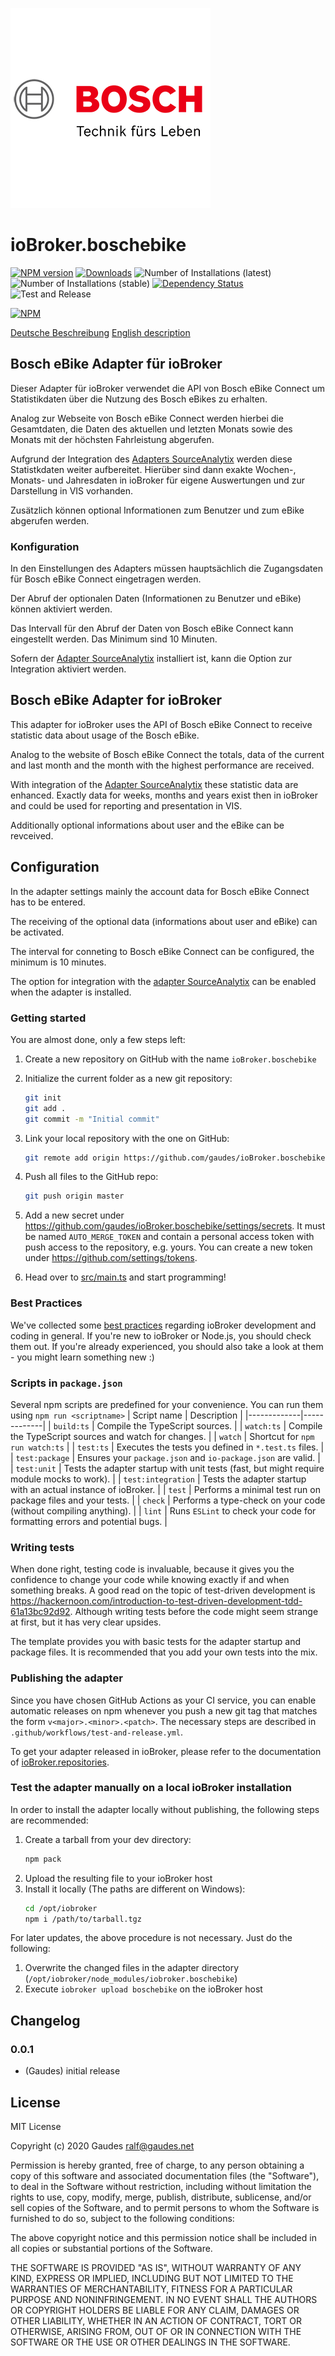![Logo](admin/boschebike.png)
# ioBroker.boschebike

[![NPM version](http://img.shields.io/npm/v/iobroker.boschebike.svg)](https://www.npmjs.com/package/iobroker.boschebike)
[![Downloads](https://img.shields.io/npm/dm/iobroker.boschebike.svg)](https://www.npmjs.com/package/iobroker.boschebike)
![Number of Installations (latest)](https://iobroker.live/badges/boschebike-installed.svg)
![Number of Installations (stable)](https://iobroker.live/badges/boschebike-stable.svg)
[![Dependency Status](https://img.shields.io/david/gaudes/iobroker.boschebike.svg)](https://david-dm.org/gaudes/iobroker.boschebike)
![Test and Release](https://github.com/gaudes/ioBroker.boschebike/workflows/Test%20and%20Release/badge.svg)

[![NPM](https://nodei.co/npm/iobroker.boschebike.png?downloads=true)](https://nodei.co/npm/iobroker.boschebike/)

[Deutsche Beschreibung](#deutsch)
[English description](#english)


## <a name="deutsch"></a>Bosch eBike Adapter für ioBroker
Dieser Adapter für ioBroker verwendet die API von Bosch eBike Connect um Statistikdaten über die Nutzung des Bosch eBikes zu erhalten.

Analog zur Webseite von Bosch eBike Connect werden hierbei die Gesamtdaten, die Daten des aktuellen und letzten Monats sowie des Monats mit der höchsten Fahrleistung abgerufen.

Aufgrund der Integration des [Adapters SourceAnalytix](https://github.com/iobroker-community-adapters/ioBroker.sourceanalytix) werden diese Statistkdaten weiter aufbereitet. Hierüber sind dann exakte Wochen-, Monats- und Jahresdaten in ioBroker für eigene Auswertungen und zur Darstellung in VIS vorhanden.

Zusätzlich können optional Informationen zum Benutzer und zum eBike abgerufen werden.

### Konfiguration
In den Einstellungen des Adapters müssen hauptsächlich die Zugangsdaten für Bosch eBike Connect eingetragen werden.

Der Abruf der optionalen Daten (Informationen zu Benutzer und eBike) können aktiviert werden.

Das Intervall für den Abruf der Daten von Bosch eBike Connect kann eingestellt werden. Das Minimum sind 10 Minuten.

Sofern der [Adapter SourceAnalytix](https://github.com/iobroker-community-adapters/ioBroker.sourceanalytix) installiert ist, kann die Option zur Integration aktiviert werden.

## <a name="english"></a>Bosch eBike Adapter for ioBroker
This adapter for ioBroker uses the API of Bosch eBike Connect to receive statistic data about usage of the Bosch eBike.

Analog to the website of Bosch eBike Connect the totals, data of the current and last month and the month with the highest performance are received.

With integration of the [Adapter SourceAnalytix](https://github.com/iobroker-community-adapters/ioBroker.sourceanalytix) these statistic data are enhanced. Exactly data for weeks, months and years exist then in ioBroker and could be used for reporting and presentation in VIS.

Additionally optional informations about user and the eBike can be revceived.

## Configuration
In the adapter settings mainly the account data for Bosch eBike Connect has to be entered.

The receiving of the optional data (informations about user and eBike) can be activated.

The interval for conneting to Bosch eBike Connect can be configured, the minimum is 10 minutes.

The option for integration with the [adapter SourceAnalytix](https://github.com/iobroker-community-adapters/ioBroker.sourceanalytix) can be enabled when the adapter is installed.

### Getting started

You are almost done, only a few steps left:
1. Create a new repository on GitHub with the name `ioBroker.boschebike`
1. Initialize the current folder as a new git repository:  
	```bash
	git init
	git add .
	git commit -m "Initial commit"
	```
1. Link your local repository with the one on GitHub:  
	```bash
	git remote add origin https://github.com/gaudes/ioBroker.boschebike
	```

1. Push all files to the GitHub repo:  
	```bash
	git push origin master
	```
1. Add a new secret under https://github.com/gaudes/ioBroker.boschebike/settings/secrets. It must be named `AUTO_MERGE_TOKEN` and contain a personal access token with push access to the repository, e.g. yours. You can create a new token under https://github.com/settings/tokens.

1. Head over to [src/main.ts](src/main.ts) and start programming!

### Best Practices
We've collected some [best practices](https://github.com/ioBroker/ioBroker.repositories#development-and-coding-best-practices) regarding ioBroker development and coding in general. If you're new to ioBroker or Node.js, you should
check them out. If you're already experienced, you should also take a look at them - you might learn something new :)

### Scripts in `package.json`
Several npm scripts are predefined for your convenience. You can run them using `npm run <scriptname>`
| Script name | Description |
|-------------|-------------|
| `build:ts` | Compile the TypeScript sources. |
| `watch:ts` | Compile the TypeScript sources and watch for changes. |
| `watch` | Shortcut for `npm run watch:ts` |
| `test:ts` | Executes the tests you defined in `*.test.ts` files. |
| `test:package` | Ensures your `package.json` and `io-package.json` are valid. |
| `test:unit` | Tests the adapter startup with unit tests (fast, but might require module mocks to work). |
| `test:integration` | Tests the adapter startup with an actual instance of ioBroker. |
| `test` | Performs a minimal test run on package files and your tests. |
| `check` | Performs a type-check on your code (without compiling anything). |
| `lint` | Runs `ESLint` to check your code for formatting errors and potential bugs. |

### Writing tests
When done right, testing code is invaluable, because it gives you the 
confidence to change your code while knowing exactly if and when 
something breaks. A good read on the topic of test-driven development 
is https://hackernoon.com/introduction-to-test-driven-development-tdd-61a13bc92d92. 
Although writing tests before the code might seem strange at first, but it has very 
clear upsides.

The template provides you with basic tests for the adapter startup and package files.
It is recommended that you add your own tests into the mix.

### Publishing the adapter
Since you have chosen GitHub Actions as your CI service, you can 
enable automatic releases on npm whenever you push a new git tag that matches the form 
`v<major>.<minor>.<patch>`. The necessary steps are described in `.github/workflows/test-and-release.yml`.

To get your adapter released in ioBroker, please refer to the documentation 
of [ioBroker.repositories](https://github.com/ioBroker/ioBroker.repositories#requirements-for-adapter-to-get-added-to-the-latest-repository).

### Test the adapter manually on a local ioBroker installation
In order to install the adapter locally without publishing, the following steps are recommended:
1. Create a tarball from your dev directory:  
	```bash
	npm pack
	```
1. Upload the resulting file to your ioBroker host
1. Install it locally (The paths are different on Windows):
	```bash
	cd /opt/iobroker
	npm i /path/to/tarball.tgz
	```

For later updates, the above procedure is not necessary. Just do the following:
1. Overwrite the changed files in the adapter directory (`/opt/iobroker/node_modules/iobroker.boschebike`)
1. Execute `iobroker upload boschebike` on the ioBroker host

## Changelog
<!--
	Placeholder for the next version (at the beginning of the line):
	### __WORK IN PROGRESS__
-->

### 0.0.1
* (Gaudes) initial release

## License
MIT License

Copyright (c) 2020 Gaudes <ralf@gaudes.net>

Permission is hereby granted, free of charge, to any person obtaining a copy
of this software and associated documentation files (the "Software"), to deal
in the Software without restriction, including without limitation the rights
to use, copy, modify, merge, publish, distribute, sublicense, and/or sell
copies of the Software, and to permit persons to whom the Software is
furnished to do so, subject to the following conditions:

The above copyright notice and this permission notice shall be included in all
copies or substantial portions of the Software.

THE SOFTWARE IS PROVIDED "AS IS", WITHOUT WARRANTY OF ANY KIND, EXPRESS OR
IMPLIED, INCLUDING BUT NOT LIMITED TO THE WARRANTIES OF MERCHANTABILITY,
FITNESS FOR A PARTICULAR PURPOSE AND NONINFRINGEMENT. IN NO EVENT SHALL THE
AUTHORS OR COPYRIGHT HOLDERS BE LIABLE FOR ANY CLAIM, DAMAGES OR OTHER
LIABILITY, WHETHER IN AN ACTION OF CONTRACT, TORT OR OTHERWISE, ARISING FROM,
OUT OF OR IN CONNECTION WITH THE SOFTWARE OR THE USE OR OTHER DEALINGS IN THE
SOFTWARE.
